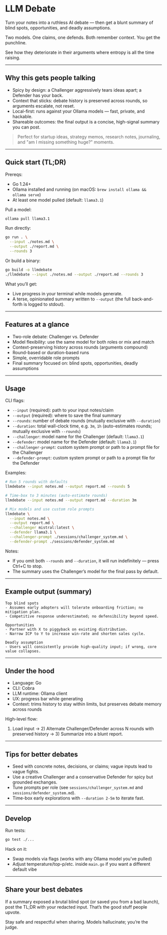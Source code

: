 # LLM Debate

Turn your notes into a ruthless AI debate — then get a blunt summary of blind spots, opportunities, and deadly assumptions.

Two models. One claims, one defends. Both remember context. You get the punchline.

See how they deteriorate in their arguments where entropy is all the time raising.

---

## Why this gets people talking
- Spicy by design: a Challenger aggressively tears ideas apart; a Defender has your back.
- Context that sticks: debate history is preserved across rounds, so arguments escalate, not reset.
- Local-first: runs against your Ollama models — fast, private, and hackable.
- Shareable outcomes: the final output is a concise, high-signal summary you can post.

> Perfect for startup ideas, strategy memos, research notes, journaling, and "am I missing something huge?" moments.

---

## Quick start (TL;DR)
Prereqs:
- Go 1.24+
- Ollama installed and running (on macOS: `brew install ollama && ollama serve`)
- At least one model pulled (default: `llama3.1`)

Pull a model:
```bash
ollama pull llama3.1
```

Run directly:
```bash
go run . \
  --input ./notes.md \
  --output ./report.md \
  --rounds 3
```

Or build a binary:
```bash
go build -o llmdebate
./llmdebate --input ./notes.md --output ./report.md --rounds 3
```

What you’ll get:
- Live progress in your terminal while models generate.
- A terse, opinionated summary written to `--output` (the full back-and-forth is logged to stdout).

---

## Features at a glance
- Two-role debate: Challenger vs. Defender
- Model flexibility: use the same model for both roles or mix and match
- Context-preserving history across rounds (arguments compound)
- Round-based or duration-based runs
- Simple, overridable role prompts
- Final summary focused on: blind spots, opportunities, deadly assumptions

---

## Usage
CLI flags:
- `--input` (required): path to your input notes/claim
- `--output` (required): where to save the final summary
- `--rounds`: number of debate rounds (mutually exclusive with `--duration`)
- `--duration`: total wall-clock time, e.g. `3m`, `1h` (auto-estimates rounds; mutually exclusive with `--rounds`)
- `--challenger`: model name for the Challenger (default: `llama3.1`)
- `--defender`: model name for the Defender (default: `llama3.1`)
- `--challenger-prompt`: custom system prompt or path to a prompt file for the Challenger
- `--defender-prompt`: custom system prompt or path to a prompt file for the Defender

Examples:
```bash
# Run 5 rounds with defaults
llmdebate --input notes.md --output report.md --rounds 5

# Time-box to 3 minutes (auto-estimate rounds)
llmdebate --input notes.md --output report.md --duration 3m

# Mix models and use custom role prompts
llmdebate \
  --input notes.md \
  --output report.md \
  --challenger mistral:latest \
  --defender llama3.1 \
  --challenger-prompt ./sessions/challenger_system.md \
  --defender-prompt ./sessions/defender_system.md
```

Notes:
- If you omit both `--rounds` and `--duration`, it will run indefinitely — press Ctrl+C to stop.
- The summary uses the Challenger’s model for the final pass by default.

---

## Example output (summary)
```
Top blind spots
- Assumes early adopters will tolerate onboarding friction; no mitigation plan.
- Competitive response underestimated; no defensibility beyond speed.

Opportunities
- Partner with X to piggyback on existing distribution.
- Narrow ICP to Y to increase win-rate and shorten sales cycle.

Deadly assumption
- Users will consistently provide high-quality input; if wrong, core value collapses.
```

---

## Under the hood
- Language: Go
- CLI: Cobra
- LLM runtime: Ollama client
- UX: progress bar while generating
- Context: trims history to stay within limits, but preserves debate memory across rounds

High-level flow:
1) Load input → 2) Alternate Challenger/Defender across N rounds with preserved history → 3) Summarize into a blunt report.

---

## Tips for better debates
- Seed with concrete notes, decisions, or claims; vague inputs lead to vague fights.
- Use a creative Challenger and a conservative Defender for spicy but grounded exchanges.
- Tune prompts per role (see `sessions/challenger_system.md` and `sessions/defender_system.md`).
- Time-box early explorations with `--duration 2-5m` to iterate fast.

---

## Develop
Run tests:
```bash
go test ./...
```

Hack on it:
- Swap models via flags (works with any Ollama model you’ve pulled)
- Adjust temperature/top-p/etc. inside `main.go` if you want a different default vibe

---

## Share your best debates
If a summary exposed a brutal blind spot (or saved you from a bad launch), post the TL;DR with your redacted input. That’s the good stuff people upvote.

Stay safe and respectful when sharing. Models hallucinate; you’re the judge.

